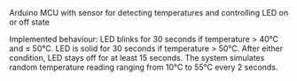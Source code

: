 Arduino MCU with sensor for detecting temperatures and controlling LED on or off state

Implemented behaviour:
LED blinks for 30 seconds if temperature > 40°C and ≤ 50°C.
LED is solid for 30 seconds if temperature > 50°C.
After either condition, LED stays off for at least 15 seconds.
The system simulates random temperature reading ranging from 10°C to 55°C every 2 seconds.
